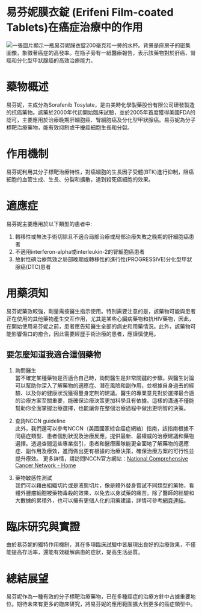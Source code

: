 # 易芬妮膜衣錠 (Erifeni Film-coated Tablets)在癌症治療中的作用
![一張圖片顯示一瓶易芬妮膜衣錠200毫克和一旁的水杯。背景是座房子的密集圖像，象徵著癌症的高發率。在瓶子旁有一紙醫療報告，表示該藥物對於肝癌、腎癌和分化型甲狀腺癌的高效治療能力。](https://i.imgur.com/chGV9hR.jpeg)

# 藥物概述

易芬妮，主成分為Sorafenib Tosylate，是由美時化學製藥股份有限公司研發製造的抗癌藥物。該藥於2000年代初開始臨床試驗，並於2005年首度獲得美國FDA的認可，主要應用於治療晚期肝細胞癌、腎細胞癌及分化型甲狀腺癌。易芬妮為分子標靶治療藥物，能有效抑制或干擾癌細胞生長和分裂。

# 作用機制

易芬妮利用其分子標靶治療特性，對癌細胞的生長因子受體(BTK)進行抑制，阻癌細胞的血管生成、生長、分裂和擴散，達到殺死癌細胞的效果。

# 適應症

易芬妮主要應用於以下類型的患者中:
1. 轉移性或無法手術切除且不適合局部治療或局部治療失敗之晚期的肝細胞癌患者
2. 不適用interferon-alpha或interleukin-2的腎細胞癌患者
3. 放射性碘治療無效之局部晚期或轉移性的進行性(PROGRESSIVE)分化型甲狀腺癌(DTC)患者

# 用藥須知

易芬妮藥效較強，劑量需按醫生指示使用。特別需要注意的是，該藥物可能與患者正在使用的其他藥物產生交互作用，尤其是某些心臟病藥物和抗HIV藥物，因此，在開始使用易芬妮之前，患者應告知醫生全部的病史和用藥情況。此外，該藥物可能影響傷口的癒合，因此需要經歷手術治療的患者，應謹慎使用。

## 要怎麼知道我適合這個藥物 

1. 詢問醫生  
當不確定某種藥物是否適合自己時，詢問醫生是非常關鍵的步驟。與醫生討論可以幫助你深入了解藥物的適應症、潛在風險和副作用，並根據自身過去的經驗、以及你的健康狀況獲得量身定制的建議。醫生的專業意見對於選擇最合適的治療方案至關重要，能確保治療決策更加科學且有依據。這樣的溝通不僅能幫助你全面掌握治療選擇，也能讓你在整個治療過程中做出更明智的決策。 

2. 查詢NCCN guideline  
此外，我們還可以參考NCCN（美國國家綜合癌症網絡）指南，該指南根據不同癌症類型、患者個別狀況及治療反應，提供最新、最權威的治療建議和藥物選擇。透過查閱這些專業指引，患者和醫療團隊能更全面地了解藥物的適應症、副作用及療效，進而做出更有根據的治療決策，確保治療方案的可行性並提升療效。  更多詳情，請訪問NCCN官方網站：[National Comprehensive Cancer Network - Home](https://www.nccn.org/)

3. 藥物敏感性測試  
我們可以藉由組織切片或是液態切片，像是體外替身嘗試不同類型的藥物，看體外腫瘤細胞被藥物毒殺的效果，以免去以身試藥的痛苦。除了醫師的經驗和大數據的累積外，也可以擁有更個人化的用藥建議，詳情可參考[網頁連結](https://info.cancerfree.io/)。

# 臨床研究與實證

由於易芬妮的獨特作用機制，其在多項臨床試驗中皆展現出良好的治療效果，不僅能提高存活率，還能有效緩解病患的症狀，提高生活品質。

# 總結展望

易芬妮作為一種有效的分子標靶治療藥物，已在多種癌症的治療方針中占據重要地位。期待未來有更多的臨床研究，將易芬妮的應用範圍擴大到更多的癌症類型中。
